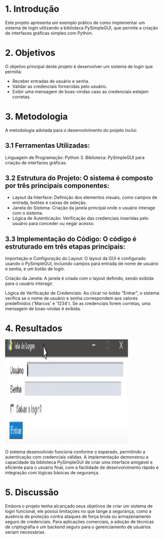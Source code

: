 # 1. Introdução

Este projeto apresenta um exemplo prático de como implementar um sistema de login utilizando a biblioteca PySimpleGUI, que permite a criação de interfaces gráficas simples com Python.

# 2. Objetivos

O objetivo principal deste projeto é desenvolver um sistema de login que permita:

* Receber entradas de usuário e senha.
* Validar as credenciais fornecidas pelo usuário.
* Exibir uma mensagem de boas-vindas caso as credenciais estejam corretas.
# 3. Metodologia

A metodologia adotada para o desenvolvimento do projeto inclui:

## 3.1 Ferramentas Utilizadas:

Linguagem de Programação: Python 3.
Biblioteca: PySimpleGUI para criação de interfaces gráficas.
## 3.2 Estrutura do Projeto: O sistema é composto por três principais componentes:

* Layout da Interface: Definição dos elementos visuais, como campos de entrada, botões e caixas de seleção.
* Janela do Sistema: Criação da janela principal onde o usuário interage com o sistema.
* Lógica de Autenticação: Verificação das credenciais inseridas pelo usuário para conceder ou negar acesso.

## 3.3 Implementação do Código: O código é estruturado em três etapas principais:

Importação e Configuração do Layout: O layout da GUI é configurado usando o PySimpleGUI, incluindo campos para entrada de nome de usuário e senha, e um botão de login.

Criação da Janela: A janela é criada com o layout definido, sendo exibida para o usuário interagir.

Lógica de Verificação de Credenciais: Ao clicar no botão "Entrar", o sistema verifica se o nome de usuário e senha correspondem aos valores predefinidos ('Marcos' e '1234'). Se as credenciais forem corretas, uma mensagem de boas-vindas é exibida.

# 4. Resultados
<img
  src="Captura de tela 2024-09-05 094430.png"
  alt="projeto em funcionamento"
  width="400"
  height="341" />
  
O sistema desenvolvido funciona conforme o esperado, permitindo a autenticação com credenciais válidas. A implementação demonstrou a capacidade da biblioteca PySimpleGUI de criar uma interface amigável e eficiente para o usuário final, com a facilidade de desenvolvimento rápido e integração com lógicas básicas de segurança.
# 5. Discussão
Embora o projeto tenha alcançado seus objetivos de criar um sistema de login funcional, ele possui limitações no que tange à segurança, como a ausência de proteção contra ataques de força bruta ou armazenamento seguro de credenciais. Para aplicações comerciais, a adoção de técnicas de criptografia e um backend seguro para o gerenciamento de usuários seriam necessárias.
